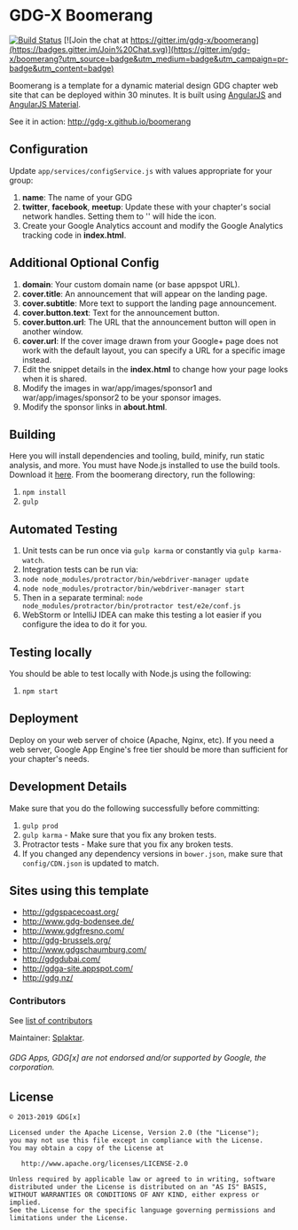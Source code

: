 GDG-X Boomerang
=========

[![Build Status](https://travis-ci.org/gdg-x/boomerang.svg)](https://travis-ci.org/gdg-x/boomerang) [![Join the chat at https://gitter.im/gdg-x/boomerang](https://badges.gitter.im/Join%20Chat.svg)](https://gitter.im/gdg-x/boomerang?utm_source=badge&utm_medium=badge&utm_campaign=pr-badge&utm_content=badge)

Boomerang is a template for a dynamic material design GDG chapter web site that can be deployed
within 30 minutes. It is built using [AngularJS](https://angularjs.org/) and 
[AngularJS Material](https://material.angularjs.org).

See it in action: http://gdg-x.github.io/boomerang

Configuration
---------------
Update `app/services/configService.js` with values appropriate for your group:

1. **name**: The name of your GDG
1. **twitter**, **facebook**, **meetup**: Update these with your chapter's social network handles. Setting them to '' will hide the icon.
1. Create your Google Analytics account and modify the Google Analytics tracking code in **index.html**.

Additional Optional Config
---------------
1. **domain**: Your custom domain name (or base appspot URL).
1. **cover.title**: An announcement that will appear on the landing page.
1. **cover.subtitle**: More text to support the landing page announcement.
1. **cover.button.text**: Text for the announcement button.
1. **cover.button.url**: The URL that the announcement button will open in another window.
1. **cover.url**: If the cover image drawn from your Google+ page does not work with the default layout,
   you can specify a URL for a specific image instead.
1. Edit the snippet details in the **index.html** to change how your page looks when it is shared.
1. Modify the images in war/app/images/sponsor1 and war/app/images/sponsor2 to be your sponsor images.
1. Modify the sponsor links in **about.html**.

Building
---------------
Here you will install dependencies and tooling, build, minify, run static analysis, and more.
You must have Node.js installed to use the build tools. Download it [here](http://nodejs.org/download/).
From the boomerang directory, run the following:

1. `npm install`
1. `gulp`

Automated Testing
---------------
1. Unit tests can be run once via `gulp karma` or constantly via `gulp karma-watch`.
1. Integration tests can be run via:
  1. `node node_modules/protractor/bin/webdriver-manager update`
  1. `node node_modules/protractor/bin/webdriver-manager start`
  1. Then in a separate terminal: `node node_modules/protractor/bin/protractor test/e2e/conf.js`
1. WebStorm or IntelliJ IDEA can make this testing a lot easier if you configure the idea to do it for you.

Testing locally
---------------
You should be able to test locally with Node.js using the following:

1. `npm start`

Deployment
---------------
Deploy on your web server of choice (Apache, Nginx, etc).
If you need a web server, Google App Engine's free tier should be more than sufficient for your
chapter's needs.

Development Details
---------------
Make sure that you do the following successfully before committing:

1. `gulp prod`
2. `gulp karma` - Make sure that you fix any broken tests.
3. Protractor tests - Make sure that you fix any broken tests.
4. If you changed any dependency versions in `bower.json`, make sure that `config/CDN.json` is
   updated to match.

Sites using this template
---------------
* http://gdgspacecoast.org/
* http://www.gdg-bodensee.de/
* http://www.gdgfresno.com/
* http://gdg-brussels.org/
* http://www.gdgschaumburg.com/
* http://gdgdubai.com/
* http://gdga-site.appspot.com/
* http://gdg.nz/

### Contributors
See [list of contributors](https://github.com/gdg-x/boomerang/graphs/contributors)

Maintainer: [Splaktar](https://github.com/Splaktar).

###### GDG Apps, GDG[x] are not endorsed and/or supported by Google, the corporation.

License
--------

    © 2013-2019 GDG[x]

    Licensed under the Apache License, Version 2.0 (the "License");
    you may not use this file except in compliance with the License.
    You may obtain a copy of the License at

       http://www.apache.org/licenses/LICENSE-2.0

    Unless required by applicable law or agreed to in writing, software
    distributed under the License is distributed on an "AS IS" BASIS,
    WITHOUT WARRANTIES OR CONDITIONS OF ANY KIND, either express or implied.
    See the License for the specific language governing permissions and
    limitations under the License.
